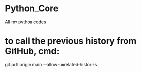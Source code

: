 # Python_Core
All my python codes


# to call the previous history from GitHub, cmd:

git pull origin main --allow-unrelated-histories